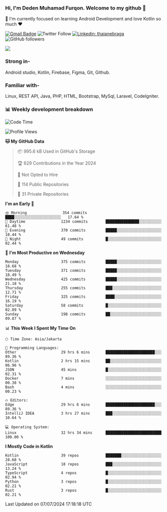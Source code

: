 ### Hi, I'm Deden Muhamad Furqon. Welcome to my github 👋

<!--
**furqoncreative/furqoncreative** is a ✨ _special_ ✨ repository because its `README.md` (this file) appears on your GitHub profile.

Here are some ideas to get you started:

- 🔭 I’m currently working on ...
- 👯 I’m looking to collaborate on ...
- 🤔 I’m looking for help with ...
- 💬 Ask me about ...
- 📫 How to reach me: ...
- 😄 Pronouns: ...
- ⚡ Fun fact: ...
-->

  🌱 I'm currently focused on learning Android Development and love Kotlin so much ❤ 

[![Gmail Badge](https://img.shields.io/badge/-furqoncreative24@gmail.com-c14438?style=flat-square&logo=Gmail&logoColor=white&link=mailto:furqoncreative24@gmail.com)](mailto:furqoncreative24@gmail.com)
![Twitter Follow](https://img.shields.io/twitter/follow/furqoncreative?label=Follow)
[![Linkedin: thaianebraga](https://img.shields.io/badge/-Deden_Muhamad_Furqon-blue?style=flat-square&logo=Linkedin&logoColor=white&link=https://www.linkedin.com/in/anmol-p-singh/)](https://www.linkedin.com/in/furqoncreative/)
![GitHub followers](https://img.shields.io/github/followers/furqoncreative?label=Follow&style=social)

<img src="https://github-readme-stats.sera5-dev.vercel.app/api?username=furqoncreative&hide=stars&show_icons=true&count_private=true&include_all_commits=true&title_color=#008080&icon_color=#008080&hide_border=true" width="">

### Strong in-

Android studio, Kotlin, Firebase, Figma, Git, Github.

### Familiar with-
Linux, REST API, Java, PHP, HTML, Bootstrap, MySql, Laravel, CodeIgniter.

### 📊 Weekly development breakdown

<!--START_SECTION:waka-->
![Code Time](http://img.shields.io/badge/Code%20Time-2%2C501%20hrs%202%20mins-blue)

![Profile Views](http://img.shields.io/badge/Profile%20Views-0-blue)

**🐱 My GitHub Data** 

> 📦 995.6 kB Used in GitHub's Storage 
 > 
> 🏆 629 Contributions in the Year 2024
 > 
> 🚫 Not Opted to Hire
 > 
> 📜 114 Public Repositories 
 > 
> 🔑 31 Private Repositories 
 > 
**I'm an Early 🐤** 

```text
🌞 Morning                354 commits         ████░░░░░░░░░░░░░░░░░░░░░   17.64 % 
🌆 Daytime                1234 commits        ███████████████░░░░░░░░░░   61.48 % 
🌃 Evening                370 commits         █████░░░░░░░░░░░░░░░░░░░░   18.44 % 
🌙 Night                  49 commits          █░░░░░░░░░░░░░░░░░░░░░░░░   02.44 % 
```
📅 **I'm Most Productive on Wednesday** 

```text
Monday                   375 commits         █████░░░░░░░░░░░░░░░░░░░░   18.68 % 
Tuesday                  371 commits         █████░░░░░░░░░░░░░░░░░░░░   18.49 % 
Wednesday                425 commits         █████░░░░░░░░░░░░░░░░░░░░   21.18 % 
Thursday                 255 commits         ███░░░░░░░░░░░░░░░░░░░░░░   12.71 % 
Friday                   325 commits         ████░░░░░░░░░░░░░░░░░░░░░   16.19 % 
Saturday                 58 commits          █░░░░░░░░░░░░░░░░░░░░░░░░   02.89 % 
Sunday                   198 commits         ██░░░░░░░░░░░░░░░░░░░░░░░   09.87 % 
```


📊 **This Week I Spent My Time On** 

```text
🕑︎ Time Zone: Asia/Jakarta

💬 Programming Languages: 
Other                    29 hrs 6 mins       ██████████████████████░░░   89.36 % 
Kotlin                   2 hrs 15 mins       ██░░░░░░░░░░░░░░░░░░░░░░░   06.96 % 
JSON                     45 mins             █░░░░░░░░░░░░░░░░░░░░░░░░   02.31 % 
Docker                   7 mins              ░░░░░░░░░░░░░░░░░░░░░░░░░   00.38 % 
Bash                     4 mins              ░░░░░░░░░░░░░░░░░░░░░░░░░   00.23 % 

🔥 Editors: 
Edge                     29 hrs 6 mins       ██████████████████████░░░   89.36 % 
IntelliJ IDEA            3 hrs 27 mins       ███░░░░░░░░░░░░░░░░░░░░░░   10.64 % 

💻 Operating System: 
Linux                    32 hrs 34 mins      █████████████████████████   100.00 % 
```

**I Mostly Code in Kotlin** 

```text
Kotlin                   39 repos            ███████░░░░░░░░░░░░░░░░░░   28.68 % 
JavaScript               18 repos            ███░░░░░░░░░░░░░░░░░░░░░░   13.24 % 
TypeScript               4 repos             █░░░░░░░░░░░░░░░░░░░░░░░░   02.94 % 
Python                   3 repos             █░░░░░░░░░░░░░░░░░░░░░░░░   02.21 % 
Rust                     3 repos             █░░░░░░░░░░░░░░░░░░░░░░░░   02.21 % 
```




 Last Updated on 07/07/2024 17:18:18 UTC
<!--END_SECTION:waka-->
